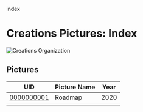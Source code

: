 index
# Creations Pictures: Index

![Creations Organization](https://raw.githubusercontent.com/creationspictures/index/master/Creations_Organization.PNG)

## Pictures

| UID        | Picture Name | Year |
|------------|--------------|------|
| [0000000001](./0000000001/README.md) | Roadmap | 2020 |
|            |              |      |
